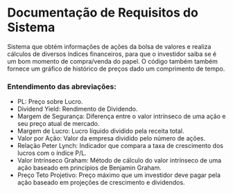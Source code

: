 # Documentação de Requisitos do Sistema

Sistema que obtém informações de ações da bolsa de valores e realiza cálculos de diversos índices financeiros, para que o investidor saiba se é um bom momento de compra/venda do papel.
O código também também fornece um gráfico de histórico de preços dado um comprimento de tempo.

### Entendimento das abreviações:

- PL: Preço sobre Lucro.
- Dividend Yield: Rendimento de Dividendo.
- Margem de Segurança: Diferença entre o valor intrínseco de uma ação e seu preço atual de mercado.
- Margem de Lucro: Lucro líquido dividido pela receita total.
- Valor por Ação: Valor da empresa dividido pelo número de ações.
- Relação Peter Lynch: Indicador que compara a taxa de crescimento dos lucros com o índice P/L.
- Valor Intrínseco Graham: Método de cálculo do valor intrínseco de uma ação baseado em princípios de Benjamin Graham.
- Preço Teto Projetivo: Preço máximo que um investidor deve pagar pela ação baseado em projeções de crescimento e dividendos.

